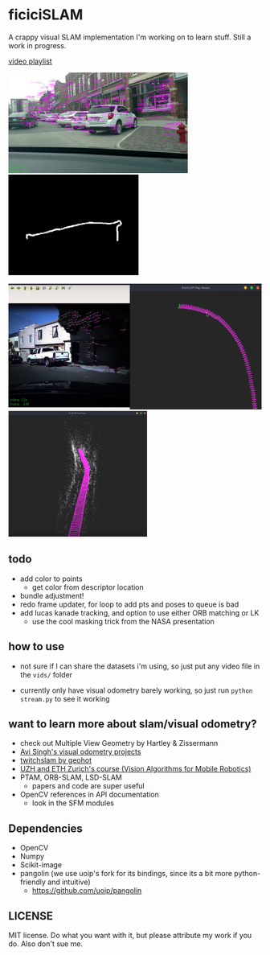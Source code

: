 # ficiciSLAM

A crappy visual SLAM implementation I'm working on to learn stuff. Still a work in progress.


[video playlist](https://www.youtube.com/playlist?list=PLz9N52s5FSIUFNoLjyNy_9EW42Ngy6ipn)

<p float="left">
  <img src="resources/scene.png" height="200" />
  <img src="resources/vo.png" height="200" />
</p>

<p float="left">
  <img src="resources/2.png" height="250" />
  <img src="resources/Untitled.png" height="250" />
</p>

## todo
   - add color to points
     - get color from descriptor location
   - bundle adjustment!
   - redo frame updater, for loop to add pts and poses to queue is bad
   - add lucas kanade tracking, and option to use either ORB matching or LK
      - use the cool masking trick from the NASA presentation

## how to use
   - not sure if I can share the datasets i'm using, so just put any video file in the `vids/` folder

   - currently only have visual odometry barely working, so just run `python stream.py` to see it working

want to learn more about slam/visual odometry?
---
   - check out Multiple View Geometry by Hartley & Zissermann
   - [Avi Singh's visual odometry projects](https://github.com/avisingh599/mono-vo)
   - [twitchslam by geohot](https://github.com/geohot/twitchslam)
   - [UZH and ETH Zurich's course (Vision Algorithms for Mobile Robotics)](https://web.archive.org/web/20171231011504/http://rpg.ifi.uzh.ch/teaching.html)
   - PTAM, ORB-SLAM, LSD-SLAM
     - papers and code are super useful
   - OpenCV references in API documentation
     - look in the SFM modules

## Dependencies
   - OpenCV
   - Numpy
   - Scikit-image
   - pangolin (we use uoip's fork for its bindings, since its a bit more python-friendly and intuitive)
      - https://github.com/uoip/pangolin

## LICENSE

MIT license. Do what you want with it, but please attribute my work if you do. Also don't sue me.
